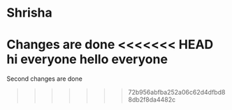 # Shrisha
Changes are done
<<<<<<< HEAD
hi everyone
hello everyone
=======
Second changes are done
>>>>>>> 72b956abfba252a06c62d4dfbd88db2f8da4482c
